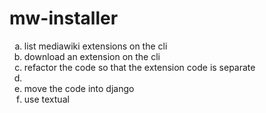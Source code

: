 # mw-installer
<style type="text/css">
    ol { list-style-type: lower-alpha; }
</style>


1. list mediawiki extensions on the cli
2. download an extension on the cli
3. refactor the code so that the extension code is separate
4.
  1. move the code into django
  2. use textual


